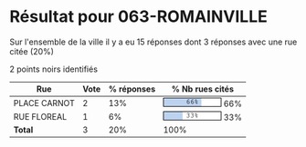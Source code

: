 # Résultat pour 063-ROMAINVILLE

Sur l'ensemble de la ville il y a eu 15 réponses dont 3 réponses avec une rue citée (20%)

2 points noirs identifiés

| Rue | Vote | % réponses | % Nb rues cités|
|-----|------|------------|----------------|
| PLACE CARNOT | 2 | 13% | <img src="../../img/bar_66.gif" />&nbsp;66%|
| RUE FLOREAL | 1 | 6% | <img src="../../img/bar_33.gif" />&nbsp;33%|
| **Total** | 3 | 20% | 100%|
